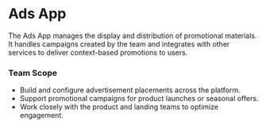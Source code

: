 # Ads App

The Ads App manages the display and distribution of promotional materials.  
It handles campaigns created by the team and integrates with other services to deliver context-based promotions to users.  

### Team Scope
- Build and configure advertisement placements across the platform.
- Support promotional campaigns for product launches or seasonal offers.
- Work closely with the product and landing teams to optimize engagement.

